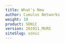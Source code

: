 ```yaml
---
title: What's New
author: Cumulus Networks
weight: 10
product: SONiC
version: 201911_MUR5
siteSlug: sonic
---
```

